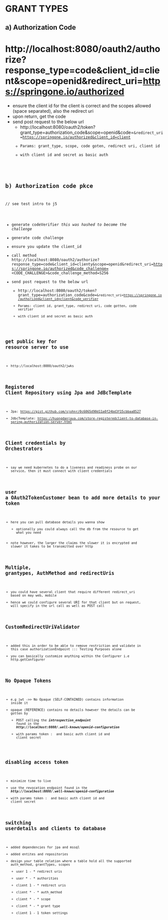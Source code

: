 # GRANT TYPES
## a) Authorization Code
# http://localhost:8080/oauth2/authorize?response_type=code&client_id=client&scope=openid&redirect_uri=https://springone.io/authorized
- ensure the client id for the client is correct and the scopes allowed (space separated), also the redirect uri
- upon return, get the code
- send post request to the below url
  - http://localhost:8080/oauth2/token?grant_type=authorization_code&scope=openid&code=<CODE>&redirect_uri=https://springone.io/authorized&client_id=client
  - Params: grant_type, scope, code goten, redirect uri, client id
  - with client id and secret as basic auth

## b) Authorization code pkce
 // see test intro to j5
  -  generate codeVerifier  _this was hashed to become the challenge_
  -  generate code challenge
  - ensure you update the client_id
  -  call method http://localhost:8080/oauth2/authorize?response_type=code&client_id=clienty&scope=openid&redirect_uri=https://springone.io/authorized&code_challenge=<CODE_CHALLENGE>&code_challenge_method=S256
- send post request to the below url
  - http://localhost:8080/oauth2/token?grant_type=authorization_code&code=<CODE>&redirect_uri=https://springone.io/authorized&client_id=client&code_verifier
  - Params: client id, grant_type, redirect uri, code gotten, code verifier 
  - with client id and secret as basic auth

## get public key for resource server to use
- http://localhost:8080/oauth2/jwks

## Registered Client Repository using Jpa and JdBcTemplate
- Jpa: https://gist.github.com/sjohnr/0c6065d90d11a0f24bd3f15cbbaa8527
- JdbcTemplate: https://huongdanjava.com/store-registeredclient-to-database-in-spring-authorization-server.html

## Client credentials by Orchestrators
- say we need kubernetes to do a liveness and readiness probe on our service, then it must connect with client credentials


## user a OAuth2TokenCustomer bean  to add more details to your token
- here you can pull database details you wanna show
  - optionally you could always call the db from the resource to get what you need
- note however, the larger the claims the slower it is encrypted and slower it takes to be transmitted over http

## Multiple, grantypes, AuthMethod and redirectUris
- you could have several client that require different redirect_uri based on may web, mobile
- hence we could configure several URI for that client but on request, will specify in the url call as well as POST call


## CustomRedirectUriValidator
- added this in order to be able to remove restriction and validate in this case authorizationEndpoint ::: Testing Purposes alone
- you can basically customize anything within the Configurer i.e http.getConfigurer

## No Opaque Tokens
- e.g jwt  ->> No Opaque (SELF-CONTAINED) contains information inside it
- opaque (REFERENCE) contains no details however the details can be gotten by 
  - POST calling the _**introspection_endpoint**_ found in the _**http://localhost:8080/.well-known/openid-configuration**_
  - with params token : <opaque token>  and basic auth client id and client secret

## disabling access token
- minimize time to live
- use the revocation endpoint found in the _**http://localhost:8080/.well-known/openid-configuration**_
- with params token : <access token>  and basic auth client id and client secret


## switching userdetails and clients to database
- added dependencies for jpa and mssql
- added entites and repositories
- design your table relation where a table hold all the supported auth_method, grantTypes, scopes
  - user 1 - * redirect uris
  - user * - * authorities
  - client 1 - * redirect uris
  - client * - * auth_method
  - client * - * scope
  - client * - * grant type
  - client 1 - 1 token settings